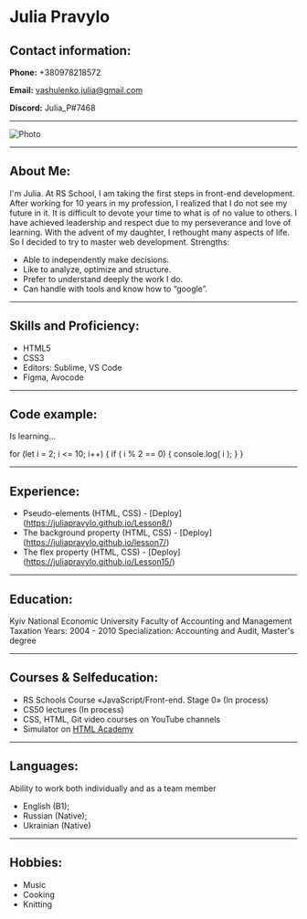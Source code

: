 # Julia Pravylo

## Contact information:

**Phone:** +380978218572

**Email:** vashulenko.julia@gmail.com

**Discord:** Julia_P#7468

***

![Photo](rsschool-cv\assets\img\photo.jpg)

***

## About Me:

I'm Julia. At RS School, I am taking the first steps in front-end development. 
After working for 10 years in my profession, I realized that I do not see my future in it. It is difficult to devote your time to what is of no value to others. I have achieved leadership and respect due to my perseverance and love of learning.
With the advent of my daughter, I rethought many aspects of life. So I decided to try to master web development.
Strengths:
- Able to independently make decisions. 
- Like to analyze, optimize and structure. 
- Prefer to understand deeply the work I do. 
- Can handle with tools and know how to “google”.

***

## Skills and Proficiency:

- HTML5
- CSS3
- Editors: Sublime, VS Code
- Figma, Avocode

***

## Code example:

Is learning...

for (let i = 2; i <= 10; i++) {
     if ( i % 2 == 0) {
     console.log( i );
     }
 }

***

## Experience:

- Pseudo-elements (HTML, CSS) - [Deploy] (https://juliapravylo.github.io/Lesson8/)
- The background property (HTML, CSS) - [Deploy] (https://juliapravylo.github.io/lesson7/)
- The flex property (HTML, CSS) - [Deploy] (https://juliapravylo.github.io/Lesson15/)

***

## Education:

Kyiv National Economic University
Faculty of Accounting and Management Taxation
Years: 2004 - 2010
Specialization: Accounting and Audit, Master's degree

***

## Courses & Selfeducation:

- RS Schools Course «JavaScript/Front-end. Stage 0» (In process)
- CS50 lectures (In process)
- CSS, HTML, Git video courses on YouTube channels
- Simulator on [HTML Academy](https://htmlacademy.ru/)

***

## Languages:

Ability to work both individually and as a team member

- English (B1);
- Russian (Native);
- Ukrainian (Native)

***
## Hobbies:

- Music
- Cooking
- Knitting

